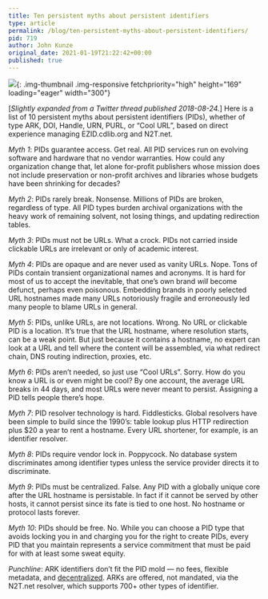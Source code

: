 ```yaml
---
title: Ten persistent myths about persistent identifiers
type: article
permalink: /blog/ten-persistent-myths-about-persistent-identifiers/
pid: 719
author: John Kunze
original_date: 2021-01-19T21:22:42+00:00
published: true
---
```


![][1]{: .img-thumbnail .img-responsive fetchpriority="high" height="169" loading="eager" width="300"}

\[*Slightly expanded from a Twitter thread published 2018-08-24.*\] Here is a
list of 10 persistent myths about persistent identifiers (PIDs), whether of
type ARK, DOI, Handle, URN, PURL, or “Cool URL”, based on direct experience
managing ​EZID.cdlib.org​ and N2T.net​.

*Myth 1*: PIDs guarantee access. Get real. All PID services run on evolving
software and hardware that no vendor warranties. How could any organization
change that, let alone for-profit publishers whose mission does not include
preservation or non-profit archives and libraries whose budgets have been
shrinking for decades?

*Myth 2*: PIDs rarely break. Nonsense. Millions of PIDs are broken, regardless
of type. All PID types burden archival organizations with the heavy work of
remaining solvent, not losing things, and updating redirection tables.

*Myth 3*: PIDs must not be URLs. What a crock. PIDs not carried inside
clickable URLs are irrelevant or only of academic interest.

*Myth 4*: PIDs are opaque and are never used as vanity URLs. Nope. Tons of
PIDs contain transient organizational names and acronyms. It is hard for most
of us to accept the inevitable, that one’s own brand *will* become defunct,
perhaps even poisonous. Embedding brands in poorly selected URL hostnames made
many URLs notoriously fragile and erroneously led many people to blame URLs in
general.

*Myth 5*: PIDs, unlike URLs, are not locations. Wrong. No URL or clickable PID
is a location. It’s true that the URL hostname, where resolution starts, can
be a weak point. But just because it contains a hostname, no expert can look
at a URL and tell where the content will be assembled, via what redirect
chain, DNS routing indirection, proxies, etc.

*Myth 6*: PIDs aren’t needed, so just use “Cool URLs”. Sorry. How do you know
a URL is or even might be cool? By one account, the average URL breaks in 44
days, and most URLs were never meant to persist. Assigning a PID tells people
there’s hope.

*Myth 7*: PID resolver technology is hard. Fiddlesticks. Global resolvers have
been simple to build since the 1990’s: table lookup plus HTTP redirection plus
$20 a year to rent a hostname. Every URL shortener, for example, is an
identifier resolver.

*Myth 8*: PIDs require vendor lock in. Poppycock. No database system
discriminates among identifier types unless the service provider directs it to
discriminate.

*Myth 9*: PIDs must be centralized. False. Any PID with a globally unique core
after the URL hostname is persistable. In fact if it cannot be served by other
hosts, it cannot persist since its fate is tied to one host. No hostname or
protocol lasts forever.

*Myth 10*: PIDs should be free. No. While you can choose a PID type that
avoids locking you in and charging you for the right to create PIDs, every PID
that you maintain represents a service commitment that must be paid for with
at least some sweat equity.

*Punchline*: ARK identifiers don’t fit the PID mold — no fees, flexible
metadata, and [decentralized]. ARKs are offered, not mandated, via the
​N2T.net​ resolver, which supports 700+ other types of identifier.

[1]: assets/images/posts/2021-01-19-ten-persistent-myths-about-persistent-identifiers/nessy.jpg
[decentralized]: https://hacks.mozilla.org/2018/07/introducing-the-d-web/
